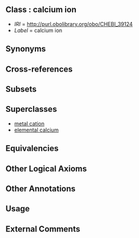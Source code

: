 
## Class : calcium ion

 * *IRI* = http://purl.obolibrary.org/obo/CHEBI_39124
 * *Label* = calcium ion

## Synonyms


## Cross-references


## Subsets


## Superclasses

 * [metal cation](../../CHEBI/13/CHEBI_25213.md)
 * [elemental calcium](../../CHEBI/55/CHEBI_35155.md)

## Equivalencies


## Other Logical Axioms


## Other Annotations


## Usage


## External Comments

